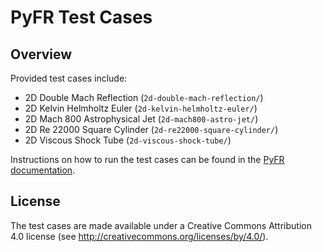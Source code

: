 # PyFR Test Cases

## Overview

Provided test cases include:

- 2D Double Mach Reflection (`2d-double-mach-reflection/`)
- 2D Kelvin Helmholtz Euler (`2d-kelvin-helmholtz-euler/`)
- 2D Mach 800 Astrophysical Jet (`2d-mach800-astro-jet/`)
- 2D Re 22000 Square Cylinder (`2d-re22000-square-cylinder/`)
- 2D Viscous Shock Tube (`2d-viscous-shock-tube/`)

Instructions on how to run the test cases can be found in the 
[PyFR documentation](https://pyfr.readthedocs.io/en/latest/examples.html).

## License

The test cases are made available under a Creative Commons Attribution 4.0
license (see <http://creativecommons.org/licenses/by/4.0/>).
